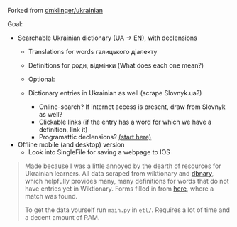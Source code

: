 
Forked from [dmklinger/ukrainian](https://github.com/dmklinger/ukrainian)

Goal:
- Searchable Ukrainian dictionary (UA -> EN), with declensions
  - Translations for words галицького діалекту
  - Definitions for роди, відмінки (What does each one mean?)
  
  -  Optional:
    - Dictionary entries in Ukrainian as well (scrape Slovnyk.ua?)
      -  Online-search? If internet access is present, draw from Slovnyk as well?
      -   Clickable links (if the entry has a word for which we have a definition, link it)
      -   Programattic declensions? [(start here)](https://en.wikipedia.org/wiki/Ukrainian_grammar#First_declension)
- Offline mobile (and desktop) version
  - Look into SingleFile for saving a webpage to IOS



> Made because I was a little annoyed by the dearth of resources for Ukrainian learners. All data scraped from wiktionary and [dbnary](http://kaiko.getalp.org/about-dbnary/), which helpfully provides many, many definitions for words that do not have entries yet in Wiktionary. Forms filled in from [here](https://lcorp.ulif.org.ua/dictua/dictua.aspx), where a match was found.
>
> To get the data yourself run `main.py` in `etl/`. Requires a lot of time and a decent amount of RAM.
